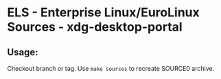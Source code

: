 # ELS - Enterprise Linux/EuroLinux Sources - xdg-desktop-portal
 
## Usage:
  Checkout branch or tag. Use `make sources` to recreate  SOURCE0 archive.
